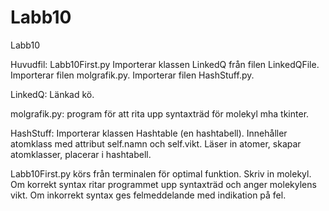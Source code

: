 # Labb10
Labb10

Huvudfil: Labb10First.py
          Importerar klassen LinkedQ från filen LinkedQFile.
          Importerar filen molgrafik.py.
          Importerar filen HashStuff.py. 


LinkedQ: Länkad kö.

molgrafik.py: program för att rita upp syntaxträd för molekyl mha tkinter.

HashStuff: Importerar klassen Hashtable (en hashtabell). Innehåller atomklass med attribut self.namn och self.vikt. Läser in atomer, skapar atomklasser,              placerar i hashtabell.


Labb10First.py körs från terminalen för optimal funktion.
Skriv in molekyl. Om korrekt syntax ritar programmet upp syntaxträd och anger molekylens vikt. Om inkorrekt syntax ges felmeddelande med indikation på fel.
